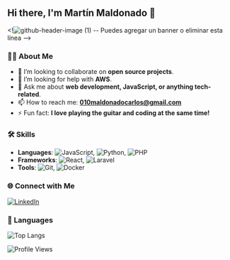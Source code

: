 ## Hi there, I'm Martín Maldonado 👋

 <!![github-header-image (1)](https://github.com/user-attachments/assets/c3d43ea4-54dc-4975-a46e-75dae6d5bae6)
-- Puedes agregar un banner o eliminar esta línea -->

### 👨‍💻 About Me

- 👯 I’m looking to collaborate on **open source projects**.
- 🤔 I’m looking for help with **AWS**.
- 💬 Ask me about **web development, JavaScript, or anything tech-related**.
- 📫 How to reach me: **010maldonadocarlos@gmail.com**
- ⚡ Fun fact: **I love playing the guitar and coding at the same time!**

### 🛠️ Skills

- **Languages**: ![JavaScript](https://img.shields.io/badge/-JavaScript-F7DF1E?style=flat-square&logo=javascript&logoColor=black), ![Python](https://img.shields.io/badge/-Python-3776AB?style=flat-square&logo=python&logoColor=white), ![PHP](https://img.shields.io/badge/-PHP-777BB4?style=flat-square&logo=php&logoColor=white)
- **Frameworks**: ![React](https://img.shields.io/badge/-React-61DAFB?style=flat-square&logo=react&logoColor=black), ![Laravel](https://img.shields.io/badge/-Laravel-FF2D20?style=flat-square&logo=laravel&logoColor=white)
- **Tools**: ![Git](https://img.shields.io/badge/-Git-F05032?style=flat-square&logo=git&logoColor=white), ![Docker](https://img.shields.io/badge/-Docker-2496ED?style=flat-square&logo=docker&logoColor=white)

### 🌐 Connect with Me

[![LinkedIn](https://img.shields.io/badge/-LinkedIn-0077B5?style=flat-square&logo=linkedin&logoColor=white)](https://linkedin.com/in/yourprofile)


### 💬 Languages

![Top Langs](https://github-readme-stats.vercel.app/api/top-langs/?username=cvmaldonado&layout=compact&theme=radical)

<!-- Profile Views -->
![Profile Views](https://komarev.com/ghpvc/?username=cvmaldonado&color=blue)

